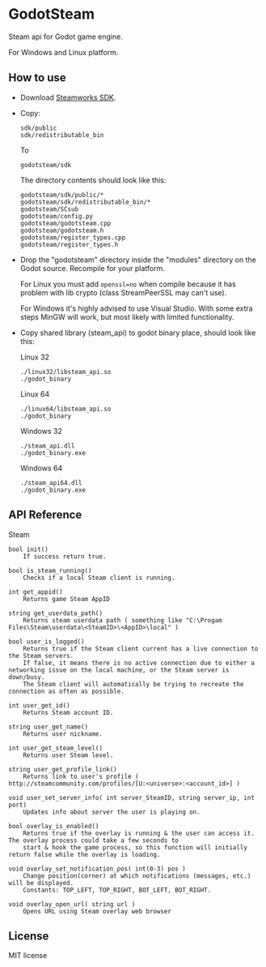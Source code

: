 # GodotSteam
Steam api for Godot game engine.

For Windows and Linux platform.


How to use
----------
- Download [Steamworks SDK](https://partner.steamgames.com).
- Copy:

  ```
  sdk/public
  sdk/redistributable_bin
  ```
  To
  ```
  godotsteam/sdk
  ```
  The directory contents should look like this:
  ```
  godotsteam/sdk/public/*
  godotsteam/sdk/redistributable_bin/*
  godotsteam/SCsub
  godotsteam/config.py
  godotsteam/godotsteam.cpp
  godotsteam/godotsteam.h
  godotsteam/register_types.cpp
  godotsteam/register_types.h
  ```
- Drop the "godotsteam" directory inside the "modules" directory on the Godot source. Recompile for your platform.

  For Linux you must add ```openssl=no``` when compile because it has problem with lib crypto (class StreamPeerSSL may can't use).
  
  For Windows it's highly advised to use Visual Studio. With some extra steps MinGW will work, but most likely with limited functionality.

- Copy shared library (steam_api) to godot binary place, should look like this:

  Linux 32
  ```
  ./linux32/libsteam_api.so
  ./godot_binary
  ```
  
  Linux 64
  ```
  ./linux64/libsteam_api.so
  ./godot_binary
  ```
  
  Windows 32
  ```
  ./steam_api.dll
  ./godot_binary.exe
  ```
  
  Windows 64
  ```
  ./steam_api64.dll
  ./godot_binary.exe
  ```

API Reference
-------------
Steam
```
bool init()
	If success return true.

bool is_steam_running()
	Checks if a local Steam client is running.

int get_appid()
	Returns game Steam AppID

string get_userdata_path()
	Returns steam userdata path ( something like "C:\Progam Files\Steam\userdata\<SteamID>\<AppID>\local" )

bool user_is_logged()
	Returns true if the Steam client current has a live connection to the Steam servers.
	If false, it means there is no active connection due to either a networking issue on the local machine, or the Steam server is down/busy.
	The Steam client will automatically be trying to recreate the connection as often as possible.

int user_get_id()
	Returns Steam account ID.

string user_get_name()
	Returns user nickname.

int user_get_steam_level()
	Returns user Steam level.

string user_get_profile_link()
	Returns link to user's profile ( http://steamcommunity.com/profiles/[U:<universe>:<account_id>] )

void user_set_server_info( int server_SteamID, string server_ip, int port)
	Updates info about server the user is playing on.

bool overlay_is_enabled()
	Returns true if the overlay is running & the user can access it. The overlay process could take a few seconds to
	start & hook the game process, so this function will initially return false while the overlay is loading.

void overlay_set_notification_pos( int(0-3) pos )
	Change position(corner) at which notifications (messages, etc.) will be displayed.
	Constants: TOP_LEFT, TOP_RIGHT, BOT_LEFT, BOT_RIGHT.

void overlay_open_url( string url )
	Opens URL using Steam overlay web browser
```
License
-------------
MIT license
